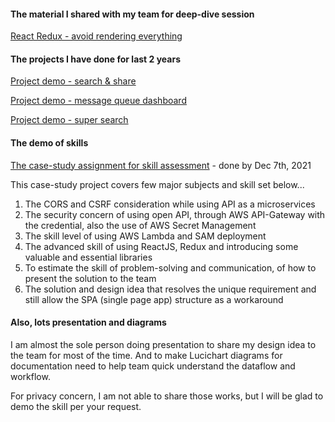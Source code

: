 
#### The material I shared with my team for deep-dive session

[React Redux - avoid rendering everything](redux-1/index.md)

#### The projects I have done for last 2 years

[Project demo - search & share](project/search-share.md)

[Project demo - message queue dashboard](project/eadmin.md)

[Project demo - super search](project/super-search.md)


#### The demo of skills

[The case-study assignment for skill assessment](https://github.com/fanartie/layla#arthurs-submissio) - done by Dec 7th, 2021

This case-study project covers few major subjects and skill set below...

1. The CORS and CSRF consideration while using API as a microservices
2. The security concern of using open API, through AWS API-Gateway with the credential, also the use of AWS Secret Management
3. The skill level of using AWS Lambda and SAM deployment
4. The advanced skill of using ReactJS, Redux and introducing some valuable and essential libraries
5. To estimate the skill of problem-solving and communication, of how to present the solution to the team
6. The solution and design idea that resolves the unique requirement and still allow the SPA (single page app) structure as a workaround

#### Also, lots presentation and diagrams

I am almost the sole person doing presentation to share my design idea to the team for most of the time. 
And to make Lucichart diagrams for documentation need to help team quick understand the dataflow and workflow.

For privacy concern, I am not able to share those works, but I will be glad to demo the skill per your request. 